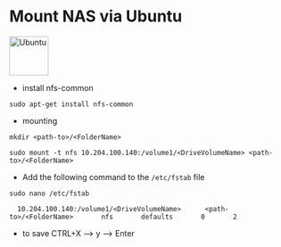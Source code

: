 # Mount NAS via Ubuntu

<img src="https://seeklogo.com/images/U/ubuntu-logo-8FDEC6A07B-seeklogo.com.png" alt="Ubuntu" width="70"/>

- install nfs-common

```console
sudo apt-get install nfs-common
```
- mounting
```console
mkdir <path-to>/<FolderName>
```
```console
sudo mount -t nfs 10.204.100.140:/volume1/<DriveVolumeName> <path-to>/<FolderName>
```
- Add the following command to the `/etc/fstab` file
```console
sudo nano /etc/fstab
```
```console
  10.204.100.140:/volume1/<DriveVolumeName>      <path-to>/<FolderName>       nfs       defaults       0       2
```
- to save CTRL+X -->  y --> Enter
